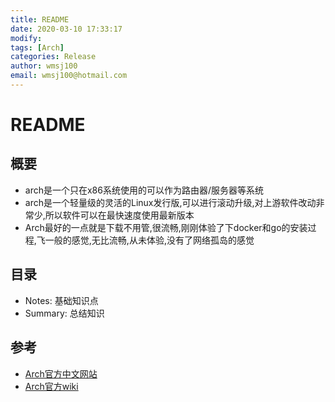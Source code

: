 ```yaml
---
title: README
date: 2020-03-10 17:33:17
modify: 
tags: [Arch]
categories: Release
author: wmsj100
email: wmsj100@hotmail.com
---
```


# README

## 概要

- arch是一个只在x86系统使用的可以作为路由器/服务器等系统
- arch是一个轻量级的灵活的Linux发行版,可以进行滚动升级,对上游软件改动非常少,所以软件可以在最快速度使用最新版本 
- Arch最好的一点就是下载不用管,很流畅,刚刚体验了下docker和go的安装过程,飞一般的感觉,无比流畅,从未体验,没有了网络孤岛的感觉

## 目录

- Notes: 基础知识点
- Summary: 总结知识

## 参考

- [Arch官方中文网站](https://www.archlinuxcn.org/)
- [Arch官方wiki](https://wiki.archlinux.org/index.php/Main_page_(%E7%AE%80%E4%BD%93%E4%B8%AD%E6%96%87))
